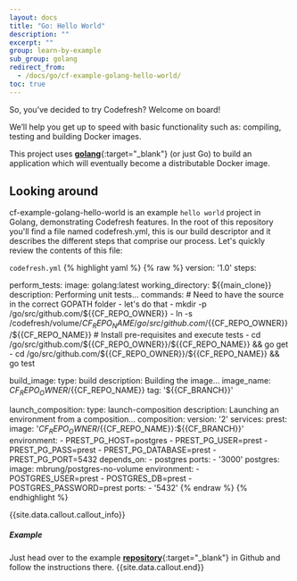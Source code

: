```yaml
---
layout: docs
title: "Go: Hello World"
description: ""
excerpt: ""
group: learn-by-example
sub_group: golang
redirect_from:
  - /docs/go/cf-example-golang-hello-world/
toc: true
---
```

So, you’ve decided to try Codefresh? Welcome on board!

We’ll help you get up to speed with basic functionality such as: compiling, testing and building Docker images.

This project uses [**golang**](https://golang.org/){:target="_blank"} (or just Go) to build an application which will eventually become a distributable Docker image.

## Looking around
cf-example-golang-hello-world is an example `hello world` project in Golang, demonstrating Codefresh features. In the root of this repository you'll find a file named codefresh.yml, this is our build descriptor and it describes the different steps that comprise our process. Let's quickly review the contents of this file:

  `codefresh.yml`
{% highlight yaml %}
{% raw %}
version: '1.0'
steps:

  perform_tests:
    image: golang:latest
    working_directory: ${{main_clone}}
    description: Performing unit tests...
    commands:
      # Need to have the source in the correct GOPATH folder - let's do that
      - mkdir -p /go/src/github.com/${{CF_REPO_OWNER}}
      - ln -s /codefresh/volume/${{CF_REPO_NAME}} /go/src/github.com/${{CF_REPO_OWNER}}/${{CF_REPO_NAME}}
      # Install pre-requisites and execute tests
      - cd /go/src/github.com/${{CF_REPO_OWNER}}/${{CF_REPO_NAME}} && go get
      - cd /go/src/github.com/${{CF_REPO_OWNER}}/${{CF_REPO_NAME}} && go test

  build_image:
    type: build
    description: Building the image...
    image_name: ${{CF_REPO_OWNER}}/${{CF_REPO_NAME}}
    tag: '${{CF_BRANCH}}'
    
  launch_composition:
    type: launch-composition
    description: Launching an environment from a composition...
    composition:
      version: '2'
      services:
        prest:
          image: '${{CF_REPO_OWNER}}/${{CF_REPO_NAME}}:${{CF_BRANCH}}'
          environment:
            - PREST_PG_HOST=postgres
            - PREST_PG_USER=prest
            - PREST_PG_PASS=prest
            - PREST_PG_DATABASE=prest
            - PREST_PG_PORT=5432
          depends_on:
            - postgres
          ports:
            - '3000'
        postgres:
          image: mbrung/postgres-no-volume
          environment:
            - POSTGRES_USER=prest
            - POSTGRES_DB=prest
            - POSTGRES_PASSWORD=prest
          ports:
            - '5432'
{% endraw %}
{% endhighlight %}

{{site.data.callout.callout_info}}
##### Example

Just head over to the example [__repository__](https://github.com/codefreshdemo/cf-example-golang-hello-world){:target="_blank"} in Github and follow the instructions there. 
{{site.data.callout.end}}
